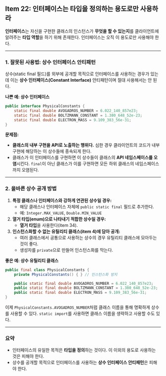 ## Item 22: 인터페이스는 타입을 정의하는 용도로만 사용하라

**인터페이스**는 자신을 구현한 클래스의 인스턴스가 **무엇을 할 수 있는지**를 클라이언트에 알려주는 **타입 역할**을 하기 위해 존재한다. 인터페이스는 오직 이 용도로만 사용해야 한다.

---

### 1. 잘못된 사용법: 상수 인터페이스 안티패턴

상수(static final 필드)를 외부에 공개할 목적으로 인터페이스를 사용하는 경우가 있는데 이는 **상수 인터페이스(Constant Interface)** 안티패턴이며 절대 사용해서는 안 된다.

**나쁜 예: 상수 인터페이스**

```java
public interface PhysicalConstants {
    static final double AVOGADROS_NUMBER = 6.022_140_857e23;
    static final double BOLTZMANN_CONSTANT = 1.380_648_52e-23;
    static final double ELECTRON_MASS = 9.109_383_56e-31;
}
```

**문제점:**

- **클래스의 내부 구현을 API로 노출하는 행위다.** 심한 경우 클라이언트의 코드가 내부 구현에 해당하는 이 상수들에 종속되게 한다.
- 클래스가 이 인터페이스를 구현하면 이 상수들이 클래스의 **API 네임스페이스를 오염**시킨다. `final`이 아닌 클래스가 이를 구현하면 모든 하위 클래스의 네임스페이스까지 오염된다.

---

### 2. 올바른 상수 공개 방법

1. **특정 클래스나 인터페이스와 강하게 연관된 상수일 경우:**
    - 해당 클래스나 인터페이스 자체에 `public static final` 필드로 추가한다.
    - 예: `Integer.MAX_VALUE`, `Double.MIN_VALUE`
2. **열거 타입(enum)으로 나타내기 적합한 상수일 경우:**
    - **열거 타입**을 사용한다(item 34).
3. **인스턴스화할 수 없는 유틸리티 클래스(item 4)에 담아 공개:**
    - 여러 클래스에서 공통으로 사용하는 상수의 경우 유틸리티 클래스에 모아두는 것이 좋다.
    - 생성자를 `private`으로 만들어 인스턴스화를 막는다.

**좋은 예: 상수 유틸리티 클래스**

```java
public final class PhysicalConstants {
    private PhysicalConstants() { } // 인스턴스화 방지

    public static final double AVOGADROS_NUMBER = 6.022_140_857e23;
    public static final double BOLTZMANN_CONSTANT = 1.380_648_52e-23;
    public static final double ELECTRON_MASS = 9.109_383_56e-31;
}
```

이제 `PhysicalConstants.AVOGADROS_NUMBER`처럼 클래스 이름을 통해 명확하게 상수를 사용할 수 있다. `static import`를 사용하면 클래스 이름을 생략하고 사용할 수도 있다.

---

### 요약

- 인터페이스의 유일한 목적은 **타입을 정의**하는 것이다. 이 이외의 용도로 사용하는 것은 피해야 한다.
- 상수를 공개할 목적으로 인터페이스를 사용하는 **상수 인터페이스 안티패턴**은 피해야 한다.
